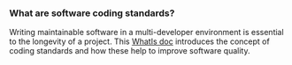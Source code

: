 ### What are software coding standards?

Writing maintainable software in a multi-developer environment is essential to the longevity of a project.
This [WhatIs doc](placeholder.pdf "What is a coding standards document?") introduces the concept of coding standards and how these help to improve software quality.

<!---
Publish: no
Categories: reliability
Topics: coding
Tags: terminology, whatis, document
Level: 0
Prerequisites: none
Aggregate: none
--->
